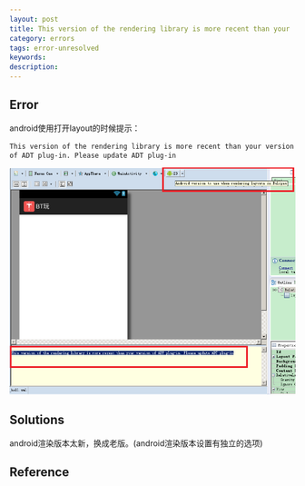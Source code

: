 ```yaml
---
layout: post
title: This version of the rendering library is more recent than your
category: errors
tags: error-unresolved
keywords: 
description: 
---
```


## Error

android使用打开layout的时候提示：

```
This version of the rendering library is more recent than your version of ADT plug-in. Please update ADT plug-in
```

![](/Resources/201604151830.png)

## Solutions

android渲染版本太新，换成老版。(android渲染版本设置有独立的选项)

## Reference
